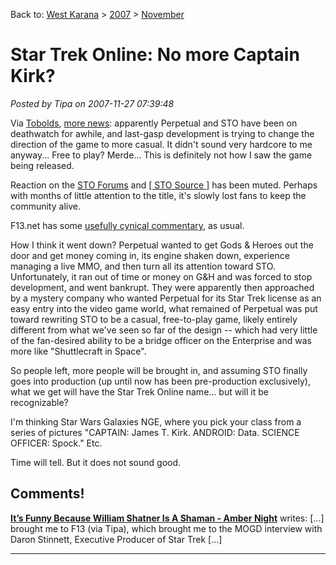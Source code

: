 Back to: [West Karana](/posts/westkarana.md) > [2007](/posts/2007/westkarana.md) > [November](./westkarana.md)
# Star Trek Online: No more Captain Kirk?

*Posted by Tipa on 2007-11-27 07:39:48*

Via [Tobolds](http://tobolds.blogspot.com/2007/11/tribbles-under-new-ownership.html), [more news](http://www.shacknews.com/onearticle.x/50065): apparently Perpetual and STO have been on deathwatch for awhile, and last-gasp development is trying to change the direction of the game to more casual. It didn't sound very hardcore to me anyway... Free to play? Merde... This is definitely not how I saw the game being released.

Reaction on the [STO Forums](http://www.startrek-online.net/messageboard/showthread.php?t=11436) and [[ STO Source ]](http://www.stosource.com/forum-t8.html.post) has been muted. Perhaps with months of little attention to the title, it's slowly lost fans to keep the community alive.

F13.net has some [usefully cynical commentary](http://forums.f13.net/index.php?topic=10990.0), as usual.

How I think it went down? Perpetual wanted to get Gods & Heroes out the door and get money coming in, its engine shaken down, experience managing a live MMO, and then turn all its attention toward STO. Unfortunately, it ran out of time or money on G&H and was forced to stop development, and went bankrupt. They were apparently then approached by a mystery company who wanted Perpetual for its Star Trek license as an easy entry into the video game world, what remained of Perpetual was put toward rewriting STO to be a casual, free-to-play game, likely entirely different from what we've seen so far of the design -- which had very little of the fan-desired ability to be a bridge officer on the Enterprise and was more like "Shuttlecraft in Space".

So people left, more people will be brought in, and assuming STO finally goes into production (up until now has been pre-production exclusively), what we get will have the Star Trek Online name... but will it be recognizable?

I'm thinking Star Wars Galaxies NGE, where you pick your class from a series of pictures "CAPTAIN: James T. Kirk. ANDROID: Data. SCIENCE OFFICER: Spock." Etc.

Time will tell. But it does not sound good.



## Comments!

**[It&#8217;s Funny Because William Shatner Is A Shaman - Amber Night](http://ambernight.org/2007/11/28/its-funny-because-william-shatner-is-a-shaman/)** writes: [...] brought me to F13 (via Tipa), which brought me to the MOGD interview with Daron Stinnett, Executive Producer of Star Trek [...]

---

